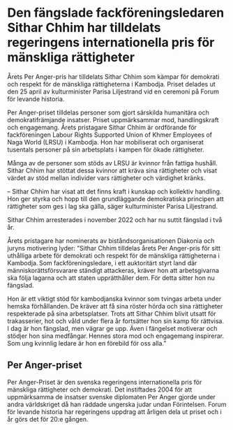 # Den fängslade fackföreningsledaren Sithar Chhim har tilldelats regeringens internationella pris för mänskliga rättigheter

Årets Per Anger-pris har tilldelats Sithar Chhim som kämpar för demokrati och respekt för de mänskliga rättigheterna i Kambodja. Priset delades ut den 25 april av kulturminister Parisa Liljestrand vid en ceremoni på Forum för levande historia.

Per Anger-priset tilldelas personer som gjort särskilda humanitära och demokratifrämjande insatser. Priset uppmärksammar mod, handlingskraft och engagemang. Årets pristagare Sithar Chhim är ordförande för fackföreningen Labour Rights Supported Union of Khmer Employees of Naga World (LRSU) i Kambodja. Hon har mobiliserat och organiserat tusentals personer på sin arbetsplats i kampen för ökade rättigheter.

Många av de personer som stöds av LRSU är kvinnor från fattiga hushåll. Sithar Chhim har stöttat dessa kvinnor att kräva sina rättigheter och visat värdet av stöd mellan individer vars rättigheter och värdighet kränks.

– Sithar Chhim har visat att det finns kraft i kunskap och kollektiv handling. Hon ger styrka och hopp till den grundläggande demokratiska principen att rättigheter som ges i lag ska gälla, säger kulturminister Parisa Liljestrand.

Sithar Chhim arresterades i november 2022 och har nu suttit fängslad i två år.

Årets pristagare har nominerats av biståndsorganisationen Diakonia och juryns motivering lyder: ”Sithar Chhim tilldelas årets Per Anger-pris för sitt uthålliga arbete för demokrati och respekt för de mänskliga rättigheterna i Kambodja. Som fackföreningsledare, i ett auktoritärt styrt land där människorättsförsvarare ständigt attackeras, kräver hon att arbetsgivarna ska följa lagarna och att staten upprätthåller dem. För detta sitter hon nu fängslad.

Hon är ett viktigt stöd för kambodjanska kvinnor som tvingas arbeta under hemska förhållanden. De kräver att få sina röster hörda och sina rättigheter respekterade på sina arbetsplatser. Trots att Sithar Chhim blivit utsatt för trakasserier, hot och våld under flera år fortsätter hon sin kamp för rättvisa. I dag är hon fängslad, men vägrar ge upp. Även i fängelset motiverar och stödjer hon sina medfångar. Hennes stora mod och engagemang inspirerar. Som ung kvinnlig ledare är hon en förebild för oss alla.”

## Per Anger-priset

Per Anger-Priset är den svenska regeringens internationella pris för mänskliga rättigheter och demokrati. Det instiftades 2004 för att uppmärksamma de insatser svenske diplomaten Per Anger gjorde under andra världskriget då han räddade ungerska judar undan Förintelsen. Forum för levande historia har regeringens uppdrag att årligen dela ut priset och i år görs det för 20:e gången.
